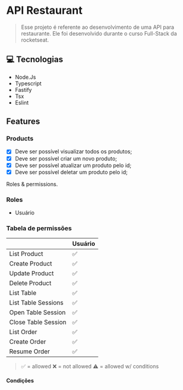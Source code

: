 # API Restaurant

> Esse projeto é referente ao desenvolvimento de uma API para restaurante. Ele foi desenvolvido durante o curso Full-Stack da rocketseat.

## 💻 Tecnologias

- Node.Js
- Typescript
- Fastify
- Tsx
- Eslint

## Features

### Products

- [x] Deve ser possível visualizar todos os produtos;
- [x] Deve ser possível criar um novo produto;
- [x] Deve ser possível atualizar um produto pelo id;
- [x] Deve ser possível deletar um produto pelo id;

Roles & permissions.

### Roles

- Usuário

### Tabela de permissões

|                     | Usuário |
| ------------------- | ------- |
| List Product        | ✅      |
| Create Product      | ✅      |
| Update Product      | ✅      |
| Delete Product      | ✅      |
| List Table          | ✅      |
| List Table Sessions | ✅      |
| Open Table Session  | ✅      |
| Close Table Session | ✅      |
| List Order          | ✅      |
| Create Order        | ✅      |
| Resume Order        | ✅      |

> ✅ = allowed
> ❌ = not allowed
> ⚠️ = allowed w/ conditions

#### Condições